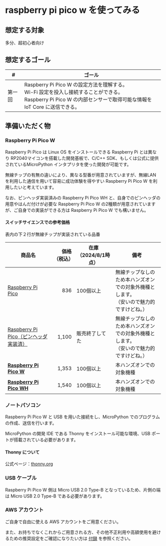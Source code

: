 # raspberry pi pico w を使ってみる

## 想定する対象

多分、超初心者向け

## 想定するゴール

| #      | ゴール                                                       |
| ------ | ------------------------------------------------------------ |
| 第一回 | Raspberry Pi Pico W の設定方法を理解する。<br />Wi-Fi 設定を投入し接続することができる。<br />Raspberry Pi Pico W の内部センサーで取得可能な情報を IoT Core に送信できる。 |

## 準備いただく物

### Raspberry Pi Pico W

Raspberry Pi Pico は Linux OS をインストールできる Raspberry Pi とは異なり RP2040マイコンを搭載した開発基板で、C/C++ SDK、もしくは公式に提供されているMicroPython インタプリタを使った開発が可能です。

無線チップの有無の違いにより、異なる型番が用意されていますが、無線LAN を利用した通信を用いて容易に成功体験を得やすい Raspberry Pi Pico W を利用したいと考えています。

なお、ピンヘッダ実装済みの Raspberry Pi Pico WH と、自身でのピンヘッダの用意やはんだ付けが必要な Raspberry Pi Pico W の2種類が用意されていますが、ご自身での実装ができる方は Raspberry Pi Pico W でも構いません。

#### スイッチサイエンスでの参考価格

表内の下２行が無線チップが実装されている品番

| 商品名                                                       | 価格（税込） | 在庫（2024/8/1時点） | 備考                                                         |
| ------------------------------------------------------------ | -----------: | -------------------- | ------------------------------------------------------------ |
| [Raspberry Pi Pico](https://ssci.to/6900)                    |          836 | 100個以上            | 無線チップなしのため本ハンズオンでの対象外機種とします。<br />（安いので魅力的ですけどね。） |
| [Raspberry Pi Pico（ピンヘッダ実装済）](https://ssci.to/7412) |        1,100 | 販売終了してた       | 無線チップなしのため本ハンズオンでの対象外機種とします。<br />（安いので魅力的ですけどね。） |
| **[Raspberry Pi Pico W](https://ssci.to/8171)**              |        1,353 | 100個以上            | 本ハンズオンでの対象機種                                     |
| **[Raspberry Pi Pico WH](http://ssci.to/8172)**              |        1,540 | 100個以上            | 本ハンズオンでの対象機種                                     |

### ノートパソコン

Raspberry Pi Pico W と USB を用いた接続をし、MicroPython でのプログラムの作成、送信を行います。

MicroPython の開発 IDE である Thonny をインストール可能な環境、USB ポートが搭載されている必要があります。

#### Thonny について

公式ページ：[thonny.org](https://thonny.org/)

### USB ケーブル

Raspberry Pi Pico W 側は Micro USB 2.0 Type-B となっているため、片側の端は Micro USB 2.0 Type-B である必要があります。

### AWS アカウント

ご自身で自由に使える AWS アカウントをご用意ください。

また、お持ちでなくこれからご用意される方、その他不正利用や高額使用を避けるための推奨設定をご確認になりたい方は [付録](../appendix/) を参照ください。
